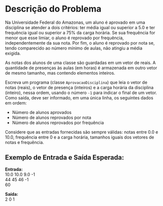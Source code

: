 # Descrição do Problema

Na Universidade Federal do Amazonas, um aluno é aprovado em uma disciplina se atender a dois critérios: ter média igual ou superior a 5.0 e ter frequência igual ou superior a 75% da carga horária. Se sua frequência for menor que esse limiar, o aluno é reprovado por frequência, independentemente da sua nota. Por fim, o aluno é reprovado por nota se, tendo comparecido ao número mínimo de aulas, não atingiu a média exigida.

As notas dos alunos de uma classe são guardadas em um vetor de reais. A quantidade de presenças às aulas (em horas) é armazenada em outro vetor de mesmo tamanho, mas contendo elementos inteiros.

Escreva um programa (classe `AprovacaoDisciplina`) que leia o vetor de notas (reais), o vetor de presença (inteiros) e a carga horária da disciplina (inteiro), nessa ordem, usando o número `-1` para indicar o final de um vetor. Como saída, deve ser informado, em uma única linha, os seguintes dados em ordem:
- Número de alunos aprovados
- Número de alunos reprovados por nota
- Número de alunos reprovados por frequência

Considere que as entradas fornecidas são sempre válidas: notas entre 0.0 e 10.0, frequência entre 0 e a carga horária, tamanhos iguais dos vetores de notas e frequência.

## Exemplo de Entrada e Saída Esperada:

**Entrada:**  
10.0 10.0 9.0 -1  
44 45 46 -1  
60

**Saída:**  
2 0 1

